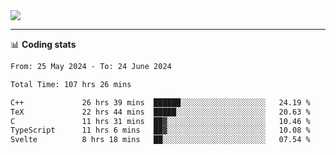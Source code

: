 <picture>
  <source
  srcset="https://github-readme-stats.vercel.app/api?username=sant0s12&show_icons=true&theme=dark"
  media="(prefers-color-scheme: dark)"
  />
  <source
  srcset="https://github-readme-stats.vercel.app/api?username=sant0s12&show_icons=true"
  media="(prefers-color-scheme: light)"
  />
  <img src="https://github-readme-stats.vercel.app/api?username=sant0s12&show_icons=true" />
</picture>

---

📊 **Coding stats**

<!--START_SECTION:waka-->

```txt
From: 25 May 2024 - To: 24 June 2024

Total Time: 107 hrs 26 mins

C++             26 hrs 39 mins  ██████░░░░░░░░░░░░░░░░░░░   24.19 %
TeX             22 hrs 44 mins  █████░░░░░░░░░░░░░░░░░░░░   20.63 %
C               11 hrs 31 mins  ██▓░░░░░░░░░░░░░░░░░░░░░░   10.46 %
TypeScript      11 hrs 6 mins   ██▓░░░░░░░░░░░░░░░░░░░░░░   10.08 %
Svelte          8 hrs 18 mins   ██░░░░░░░░░░░░░░░░░░░░░░░   07.54 %
```

<!--END_SECTION:waka-->
